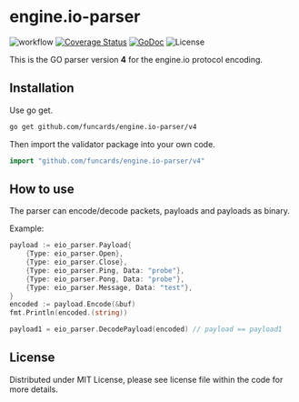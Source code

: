 # engine.io-parser

![workflow](https://github.com/funcards/engine.io-parser/actions/workflows/workflow.yml/badge.svg)
[![Coverage Status](https://coveralls.io/repos/funcards/engine.io-parser/badge.svg?branch=main&service=github)](https://coveralls.io/github/funcards/engine.io-parser?branch=main)
[![GoDoc](https://godoc.org/github.com/funcards/engine.io-parser?status.svg)](https://pkg.go.dev/github.com/funcards/engine.io-parser/v4)
![License](https://img.shields.io/dub/l/vibe-d.svg)

This is the GO parser version **4** for the engine.io protocol encoding.

## Installation

Use go get.

```bash
go get github.com/funcards/engine.io-parser/v4
```

Then import the validator package into your own code.

```go
import "github.com/funcards/engine.io-parser/v4"
```

## How to use

The parser can encode/decode packets, payloads and payloads as binary.

Example:

```go
payload := eio_parser.Payload{
    {Type: eio_parser.Open},
    {Type: eio_parser.Close},
    {Type: eio_parser.Ping, Data: "probe"},
    {Type: eio_parser.Pong, Data: "probe"},
    {Type: eio_parser.Message, Data: "test"},
}
encoded := payload.Encode(&buf)
fmt.Println(encoded.(string))

payload1 = eio_parser.DecodePayload(encoded) // payload == payload1
```

## License

Distributed under MIT License, please see license file within the code for more details.
